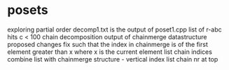 # posets
exploring partial order
decomp1.txt is the output of poset1.cpp
	    list of r-abc hits c < 100
	    chain decomposition
	    output of chainmerge datastructure
proposed changes
fix such that the index in chainmerge is of the first element greater than x
where x is the current element
list chain indices
combine list with chainmerge structure - vertical index
list chain nr at top

